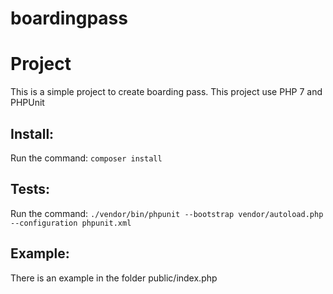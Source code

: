 # boardingpass
<h1>Project</h1>
<p>This is a simple project to create boarding pass. This project use PHP 7 and PHPUnit</p>

<h2>Install:</h2>
<p>Run the command: <code>composer install</code></p>

<h2>Tests:</h2>
<p>Run the command: <code>./vendor/bin/phpunit --bootstrap vendor/autoload.php --configuration phpunit.xml</code></p>

<h2>Example:</h2>
<p>There is an example in the folder public/index.php
